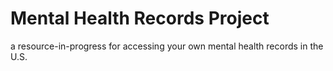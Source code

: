# Mental Health Records Project

a resource-in-progress for accessing your own mental health records in the U.S.